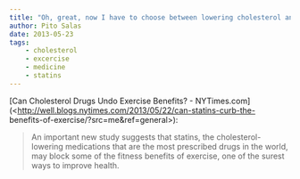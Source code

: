 ```yaml
---
title: "Oh, great, now I have to choose between lowering cholesterol and exercise"
author: Pito Salas
date: 2013-05-23
tags:
    - cholesterol
    - excercise
    - medicine
    - statins
---
```




[Can Cholesterol Drugs Undo Exercise Benefits? -
NYTimes.com](<http://well.blogs.nytimes.com/2013/05/22/can-statins-curb-the-
benefits-of-exercise/?src=me&ref=general>):

> An important new study suggests that statins, the cholesterol-lowering
> medications that are the most prescribed drugs in the world, may block some
> of the fitness benefits of exercise, one of the surest ways to improve
> health.





